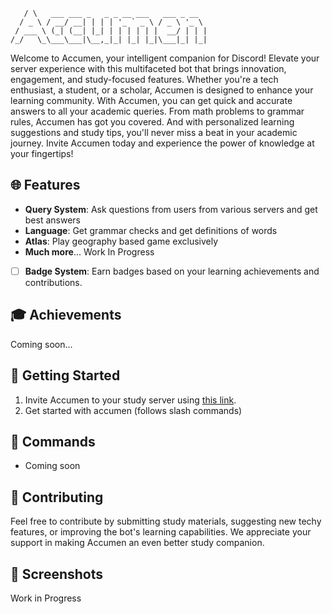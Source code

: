 ```    _                                       
   / \   ___ ___ _   _ _ __ ___   ___ _ __  
  / _ \ / __/ __| | | | '_ ` _ \ / _ \ '_ \ 
 / ___ \ (_| (__| |_| | | | | | |  __/ | | |
/_/   \_\___\___|\__,_|_| |_| |_|\___|_| |_|
```

Welcome to Accumen, your intelligent companion for Discord! Elevate your server experience with this multifaceted bot that brings innovation, engagement, and study-focused features. Whether you're a tech enthusiast, a student, or a scholar, Accumen is designed to enhance your learning community.
With Accumen, you can get quick and accurate answers to all your academic queries. From math problems to grammar rules, Accumen has got you covered. And with personalized learning suggestions and study tips, you'll never miss a beat in your academic journey. Invite Accumen today and experience the power of knowledge at your fingertips!
## 🌐 Features

- **Query System**: Ask questions from users from various servers and get best answers
- **Language**: Get grammar checks and get definitions of words
- **Atlas**: Play geography based game exclusively
- **Much more**... Work In Progress
- [ ] **Badge System**: Earn badges based on your learning achievements and contributions.

## 🎓 Achievements
Coming soon...


## 🚀 Getting Started

1. Invite Accumen to your study server using [this link](https://dsc.gg/accumen).
2. Get started with accumen (follows slash commands)

## 📖 Commands

- Coming soon

## 🤝 Contributing

Feel free to contribute by submitting study materials, suggesting new techy features, or improving the bot's learning capabilities. We appreciate your support in making Accumen an even better study companion.

## 📸 Screenshots

Work in Progress

